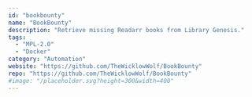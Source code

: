 ```yaml
---
id: "bookbounty"
name: "BookBounty"
description: "Retrieve missing Readarr books from Library Genesis."
tags:
  - "MPL-2.0"
  - "Docker"
category: "Automation"
website: "https://github.com/TheWicklowWolf/BookBounty"
repo: "https://github.com/TheWicklowWolf/BookBounty"
#image: "/placeholder.svg?height=300&width=400"
---
```


